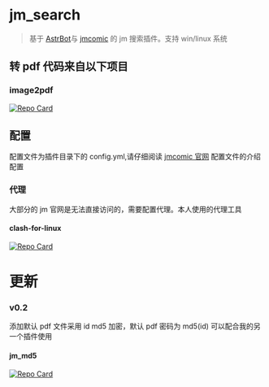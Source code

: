 # jm_search

> 基于 [AstrBot](https://github.com/astral-sh/AstrBot)与 [jmcomic](https://github.com/hect0x7/JMComic-Crawler-Python/tree/master) 的 jm 搜索插件。支持 win/linux 系统

## 转 pdf 代码来自以下项目

### image2pdf

<a href="https://github.com/salikx/image2pdf">
  <picture>
    <source media="(prefers-color-scheme: dark)" srcset="https://github-readme-stats.vercel.app/api/pin/?username=salikx&repo=image2pdf&theme=radical" />
    <source media="(prefers-color-scheme: light)" srcset="https://github-readme-stats.vercel.app/api/pin/?username=salikx&repo=image2pdf" />
    <img alt="Repo Card" src="https://github-readme-stats.vercel.app/api/pin/?username=salikx&repo=image2pdf" />
  </picture>
</a>

## 配置

配置文件为插件目录下的 config.yml,请仔细阅读 [jmcomic 官网](https://jmcomic.readthedocs.io/zh-cn/latest/option_file_syntax/#) 配置文件的介绍配置

### 代理

大部分的 jm 官网是无法直接访问的，需要配置代理。本人使用的代理工具

#### clash-for-linux

<a href="https://github.com/wnlen/clash-for-linux">
  <picture>
    <source media="(prefers-color-scheme: dark)" srcset="https://github-readme-stats.vercel.app/api/pin/?username=wnlen&repo=clash-for-linux&theme=radical" />
    <source media="(prefers-color-scheme: light)" srcset="https://github-readme-stats.vercel.app/api/pin/?username=wnlen&repo=clash-for-linux" />
    <img alt="Repo Card" src="https://github-readme-stats.vercel.app/api/pin/?username=wnlen&repo=clash-for-linux" />
  </picture>
</a>

# 更新

### v0.2

添加默认 pdf 文件采用 id md5 加密，默认 pdf 密码为 md5(id) 可以配合我的另一个插件使用

#### jm_md5

<a href="https://github.com/Ryonnoski0/astrbot_plugin_md5">
  <picture>
    <source media="(prefers-color-scheme: dark)" srcset="https://github-readme-stats.vercel.app/api/pin/?username=Ryonnoski0&repo=astrbot_plugin_md5&theme=radical" />
    <source media="(prefers-color-scheme: light)" srcset="https://github-readme-stats.vercel.app/api/pin/?username=Ryonnoski&repo=astrbot_plugin_md5" />
    <img alt="Repo Card" src="https://github-readme-stats.vercel.app/api/pin/?username=Ryonnoski&repo=astrbot_plugin_md5" />
  </picture>
</a>
